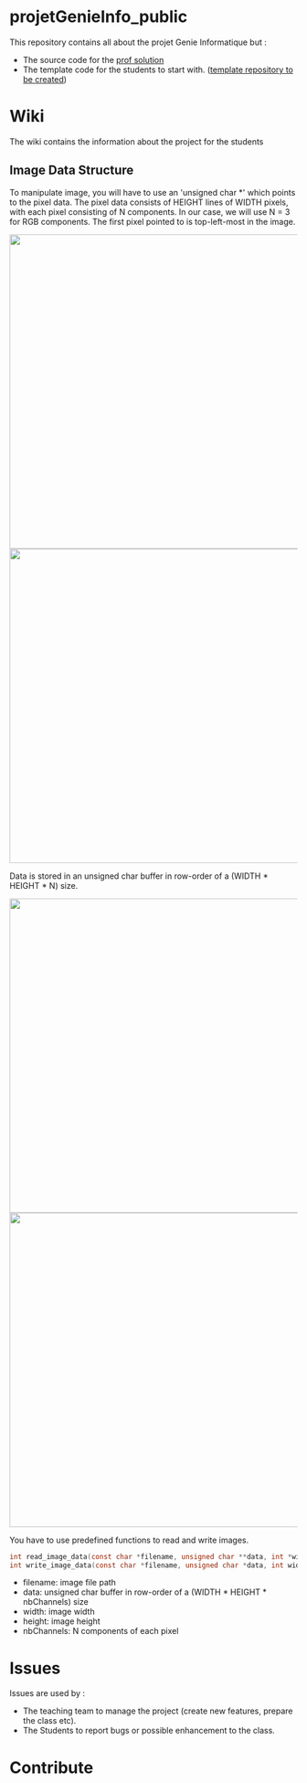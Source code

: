 # projetGenieInfo_public

This repository contains all about the projet Genie Informatique but : 
- The source code for the [prof solution](https://github.com/Estia-1a/projetGenieInfo_prof)
- The template code for the students to start with. ([template repository to be created](https://github.com/Estia-1a/projetGenieInfo_template))

# Wiki 

The wiki contains the information about the project for the students

## Image Data Structure

To manipulate image, you will have to use an 'unsigned char *' which points to the pixel data. 
The pixel data consists of HEIGHT lines of WIDTH pixels, with each pixel consisting of N components. 
In our case, we will use N = 3 for RGB components.
The first pixel pointed to is top-left-most in the image.

<img src="https://user-images.githubusercontent.com/16139930/171210679-1f662b91-2963-4258-8088-f3242b540dee.png#gh-dark-mode-only" width="550">
<img src="https://user-images.githubusercontent.com/16139930/171420839-38593c04-012c-437e-93f3-52fe8e2f662c.png#gh-light-mode-only" width="550">

Data is stored in an unsigned char buffer in row-order of a (WIDTH * HEIGHT * N) size.

<img src="https://user-images.githubusercontent.com/16139930/171215394-31282ff2-4c9e-479f-9d59-b709cc91c287.png#gh-dark-mode-only" width="550">
<img src="https://user-images.githubusercontent.com/16139930/171420795-ed17f434-4ce5-4341-b4e4-fb1a085c6f84.png#gh-light-mode-only" width="550">

You have to use predefined functions to read and write images. 
```c
int read_image_data(const char *filename, unsigned char **data, int *width, int *height, int *nbChannels);
int write_image_data(const char *filename, unsigned char *data, int width, int height);
```
- filename: image file path
- data: unsigned char buffer in row-order of a (WIDTH * HEIGHT * nbChannels) size
- width: image width
- height: image height
- nbChannels: N components of each pixel

# Issues

Issues are used by : 
- The teaching team to manage the project (create new features, prepare the class etc).
- The Students to report bugs or possible enhancement to the class. 

# Contribute
